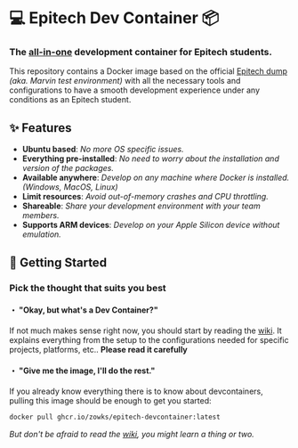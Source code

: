 # 💻 Epitech Dev Container 📦
### **The <ins>all-in-one</ins> development container for Epitech students.**
This repository contains a Docker image based on the official [Epitech dump](https://github.com/Epitech/epitest-docker) *(aka. Marvin test environment)* with all the necessary tools and configurations to have a smooth development experience under any conditions as an Epitech student.

## ✨ Features
- **Ubuntu based**: *No more OS specific issues.*
- **Everything pre-installed**: *No need to worry about the installation and version of the packages.*
- **Available anywhere**: *Develop on any machine where Docker is  installed. (Windows, MacOS, Linux)*
- **Limit resources**: *Avoid out-of-memory crashes and CPU throttling.*
- **Shareable**: *Share your development environment with your team members.*
- **Supports ARM devices**: *Develop on your Apple Silicon device without emulation.*

## 🚀 Getting Started
### Pick the thought that suits you best
#### ・ "Okay, but what's a Dev Container?"
If not much makes sense right now, you should start by reading the [wiki](https://github.com/zowks/epitech-devcontainer/wiki).
It explains everything from the setup to the configurations needed for specific projects, platforms, etc..
**Please read it carefully**

#### ・ "Give me the image, I'll do the rest."
If you already know everything there is to know about devcontainers, pulling this image should be enough to get you started:
```bash
docker pull ghcr.io/zowks/epitech-devcontainer:latest
```
*But don't be afraid to read the [wiki](https://github.com/zowks/epitech-devcontainer/wiki), you might learn a thing or two.*
